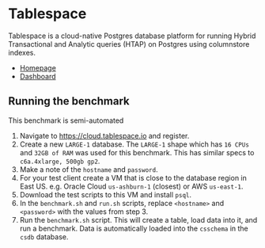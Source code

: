 # Tablespace
Tablespace is a cloud-native Postgres database platform for running Hybrid Transactional and Analytic queries (HTAP) on Postgres using columnstore indexes.

* [Homepage](https://www.tablespace.io/)
* [Dashboard](https://cloud.tablespace.io)

## Running the benchmark
This benchmark is semi-automated
1. Navigate to https://cloud.tablespace.io and register.
2. Create a new `LARGE-1` database. The `LARGE-1` shape which has `16 CPUs` and `32GB of RAM` was used for this benchmark. 
This has similar specs to `c6a.4xlarge, 500gb gp2`. 
3. Make a note of the `hostname` and `password`. 
4. For your test client create a VM that is close to the database region in East US. e.g. Oracle Cloud `us-ashburn-1` (closest) or AWS `us-east-1`. 
5. Download the test scripts to this VM and install `psql`.
6. In the `benchmark.sh` and `run.sh` scripts, replace `<hostname>` and `<password>` with the values from step 3.
7. Run the `benchmark.sh` script. This will create a table, load data into it, and run a benchmark. Data is automatically loaded into the `csschema` in the `csdb` database.